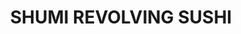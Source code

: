 ---
layout: place
title: SHUMI REVOLVING SUSHI
permalink: /connecticut/fairfield/shumi-revolving-sushi.html
stateAbbr: CT
stateName: Connecticut
cityName: Fairfield
seo:
  type: restaurant
  links: http://shumirevolvingsushi.com/
place_id: ChIJ4X-DTL0P6IkRYWOkjvx1YU0
photos:
  - name: >-
      places/ChIJ4X-DTL0P6IkRYWOkjvx1YU0/photos/AeeoHcJl9e4h0z7dycBL6iIf4l9zP3r1txClfevVbQqko04wypZ8LW4QDpew_FgRsmRcj8B6q9oFYqrpMXB_s6mac1ftk8SvR0JX3WLoyqbVUyUAyyWPiDpb6S_3GyqJcM0Ujh9mVitJTHFjSRkEaIBXlTvcP3OrMfPIFyGiLZlkM3ChDxyLwS8amjKCKE1E3eDGyBbD2okfEEcEReizv-q8FepOcgbC8CibFGLd6_pSLqglDWgCE9zuB5qGah77MccPpw_LqFGR2leb5BVIwuHmvYkStPthRrcmO33lQc0vKs4oEg
    widthPx: 4032
    heightPx: 3024
    authorAttributions:
      - displayName: SHUMI REVOLVING SUSHI
        uri: https://maps.google.com/maps/contrib/103831118742423201912
        photoUri: >-
          https://lh3.googleusercontent.com/a/ACg8ocJIBYn7xMPKRVckV9tfrrWPyYt0LqaFvWJycCVqsp4v1vMd8A=s100-p-k-no-mo
    flagContentUri: >-
      https://www.google.com/local/imagery/report/?cb_client=maps_api_places.places_api&image_key=!1e10!2sAF1QipNdbkoJhBAVj9PEtksmDXq6GFqbOK6izfTU1UPm&hl=en-US
    googleMapsUri: >-
      https://www.google.com/maps/place//data=!3m4!1e2!3m2!1sAF1QipNdbkoJhBAVj9PEtksmDXq6GFqbOK6izfTU1UPm!2e10!4m2!3m1!1s0x89e80fbd4c837fe1:0x4d6175fc8ea46361
  - name: >-
      places/ChIJ4X-DTL0P6IkRYWOkjvx1YU0/photos/AeeoHcKW71JuOkTnJHEQqAZYBY_-q1aaYQOaZWtiQUeFcMBQMWgcFf3l21Kd9uLHoI-Lv-W1GM_OlbfGbuHJmIBwCdYWJnlp-LELyqlfB-W34HaWaj_1U4775Gaon0Y1RCF0xTFUSUEFvDjmLrxq8N7Mk1V9l9zmSQuIkm13XsALJ8vF8cwitPwDfIh003hA_P0Ce5-cCChf5lz8w9-WpE-m9ku3uUFyu9-bTLMOuto4BCPYznpagTnACZ-CJkqwNG-Pai4uPBpc4gMiy3dN9lWFvC3Q9AQyRkcQDX8sjbMJPw4VFQ
    widthPx: 3024
    heightPx: 4032
    authorAttributions:
      - displayName: SHUMI REVOLVING SUSHI
        uri: https://maps.google.com/maps/contrib/103831118742423201912
        photoUri: >-
          https://lh3.googleusercontent.com/a/ACg8ocJIBYn7xMPKRVckV9tfrrWPyYt0LqaFvWJycCVqsp4v1vMd8A=s100-p-k-no-mo
    flagContentUri: >-
      https://www.google.com/local/imagery/report/?cb_client=maps_api_places.places_api&image_key=!1e10!2sAF1QipNS_WMPBYb-hLwuTRVWrZj3-wf8BLtButG-wtrO&hl=en-US
    googleMapsUri: >-
      https://www.google.com/maps/place//data=!3m4!1e2!3m2!1sAF1QipNS_WMPBYb-hLwuTRVWrZj3-wf8BLtButG-wtrO!2e10!4m2!3m1!1s0x89e80fbd4c837fe1:0x4d6175fc8ea46361
  - name: >-
      places/ChIJ4X-DTL0P6IkRYWOkjvx1YU0/photos/AeeoHcJZAjOP2o4sWFaxNxRt-bZfoG1ybXGQVUYzs5VhVSaXCNYhph_0JqTrSrKUVyPi9o70m8NWxYn2KeoCFUgxGwEG2C9XmemIUEyzOtarKuAacLXjmSt7PEcghDf9JFRv2DQLSW8QnougU3eZkZ_6rYFAVGwzY0em10F_lSK6IGU0yVD0wxRYkcN6EOGX-W_ataZMYWI9OfQq2HRTB31o5Nnv2LUDMSm4M-xubNOuN3n6pRgkjSzXPN0OoMRPTo_JZpYvXlV5uSzgs97S_wTunizP05ezKqupsXuSPvfV67K2C4kn1Q27INHis6rqTmtcx4XiHLsat3gj2dmmBYbLW42hTjAHFdZdt6Sf0WghcWJJ2hghx41MrUDPBFYjRZp9BeI4jwcXVzAZrDqy-oAnny41aTVnDHpjF6uJn0zDX3SyBu8
    widthPx: 4800
    heightPx: 3600
    authorAttributions:
      - displayName: E T
        uri: https://maps.google.com/maps/contrib/116930054958428876693
        photoUri: >-
          https://lh3.googleusercontent.com/a-/ALV-UjVUQ6p9Te1wfpYoc27HShNSKnQNUtUhnGipdMA06PPZNovLHDT7fw=s100-p-k-no-mo
    flagContentUri: >-
      https://www.google.com/local/imagery/report/?cb_client=maps_api_places.places_api&image_key=!1e10!2sCIHM0ogKEICAgICLuNrhnAE&hl=en-US
    googleMapsUri: >-
      https://www.google.com/maps/place//data=!3m4!1e2!3m2!1sCIHM0ogKEICAgICLuNrhnAE!2e10!4m2!3m1!1s0x89e80fbd4c837fe1:0x4d6175fc8ea46361
  - name: >-
      places/ChIJ4X-DTL0P6IkRYWOkjvx1YU0/photos/AeeoHcJKm6q7ZtS797WZmIltCmMTZsUYDfabQm9XeiWHOEiuZrpiHvoFOsksDPEzihLqA1TH-MZpvRuCMjPDewF_xzhY7uFKllsA1Vkpxg01mILujcAun3Y0WR2eAt560ZnuUBygKbNO26HgFv2xHzql7xJ__8hZebBUIkI5qBtpKGpY3zg0-d1x4VnEUmjBcNIj4IJKAS6NqDCGaxRwR-6_lAgigKpkbg9KzLUFqWBkKwLuEEtLWksPl0ckQwklGSACFoWJY-mviQ9cHH95xr0K-l0unBp06edQX9XcWIERFl2WHJs22O6V1p8ne3ep2GlMF5mBhdvlQqkEap1r5rCTnTqNYW7Ip1WexXlsUy0OpT0wEBjkg4KHm9ftcUg7lfbuxflnQ2_knLrxxBllk0_NF_JvuEG8TH73B3NfNTIcgqLzBg
    widthPx: 4800
    heightPx: 3600
    authorAttributions:
      - displayName: E T
        uri: https://maps.google.com/maps/contrib/116930054958428876693
        photoUri: >-
          https://lh3.googleusercontent.com/a-/ALV-UjVUQ6p9Te1wfpYoc27HShNSKnQNUtUhnGipdMA06PPZNovLHDT7fw=s100-p-k-no-mo
    flagContentUri: >-
      https://www.google.com/local/imagery/report/?cb_client=maps_api_places.places_api&image_key=!1e10!2sCIHM0ogKEICAgICLuNrhTA&hl=en-US
    googleMapsUri: >-
      https://www.google.com/maps/place//data=!3m4!1e2!3m2!1sCIHM0ogKEICAgICLuNrhTA!2e10!4m2!3m1!1s0x89e80fbd4c837fe1:0x4d6175fc8ea46361
  - name: >-
      places/ChIJ4X-DTL0P6IkRYWOkjvx1YU0/photos/AeeoHcIcqd9z062TezygaaO5a2zuPGhNKMawZ4krOPb7-GuDOjuqDhEljXVnZOfXwF7YX6iLJOsIaTbetDd7r2-LUtpIuEyD5wtwE8uPi0RXondoLe6F5CTZ4v7C8pRYkW4g2HT67__ZOmIRF4Ux_JX_6VrOBi5erFsI9PE6vlbcuqWhEiVTHuBH3tO9PqQcZSfYlX7UC2w4XlR8UEvzqKsdNd-DB3dnL3o8fHVQwsRy0Z9WtYjNm_iPb6AjIh7t3DyljFSVjMVnEKSav1H9l6_oBg4XxNTsfXyf6Uc5upPo2c9_P3pNuWjCtgR3NYM0Z0Ya_5cgJWmhs2kwJr5Tegfe8NM1ozBMiK-kY9_Tpi40OVulquKsyIt27g9bYAM945d024N3u2w2z_LP2d5N8FOlpw0TmZ04xcMcDADmU3Egjd2eu4z6
    widthPx: 1038
    heightPx: 961
    authorAttributions:
      - displayName: Gabriel Gonzalez (Gabe)
        uri: https://maps.google.com/maps/contrib/115164547484596187341
        photoUri: >-
          https://lh3.googleusercontent.com/a-/ALV-UjU_IwTeLIv_noC5qPs3kBPE4Psn-rB0LFgahdeSW090Y59jxv3t=s100-p-k-no-mo
    flagContentUri: >-
      https://www.google.com/local/imagery/report/?cb_client=maps_api_places.places_api&image_key=!1e10!2sCIHM0ogKEICAgMCgys2r2wE&hl=en-US
    googleMapsUri: >-
      https://www.google.com/maps/place//data=!3m4!1e2!3m2!1sCIHM0ogKEICAgMCgys2r2wE!2e10!4m2!3m1!1s0x89e80fbd4c837fe1:0x4d6175fc8ea46361
  - name: >-
      places/ChIJ4X-DTL0P6IkRYWOkjvx1YU0/photos/AeeoHcI9UO_pCk4htIZcfE60fD2V1zWy60WzvhkP_37DhJq_qqdnoujHkP2wUqIhT1Y4v2pnMGrCO0L7XmdyBY5LcPhSwc2e3PiTu2RxPAT3fo6rLxZIwalInJEiws9SRa4eTzxswhYXBITAlfFdQmPpb3sEC7R0C1T4Oik2Lq_mXAFpxM-VXzN9vuUskwsPBBExGpoi6hepOzHinMJpo12Bx72Cy1jtvoqVmM3KlBotnXbPtIWoKtpbDIO9mHANn-hFGNnu5EdpggREvwYh1q44BIwWwqg1l-EpByVpUxGLAfqpVky0MHtEnJyCvAE3JU7ybgymGx5omvG1drT-YYKS7-AdmDpIYNOmYba3UUjpFnCuKMmHk0bEfg1xe4pkr3bFw37mp0mDNjsrWjvtTKPlOc2oRM0Ge-wv7SfSMTPFgAf06g
    widthPx: 3024
    heightPx: 4032
    authorAttributions:
      - displayName: Greg Bunt
        uri: https://maps.google.com/maps/contrib/107174930598102164811
        photoUri: >-
          https://lh3.googleusercontent.com/a/ACg8ocKuYYph3J_Iu5hzr6clH4nsU-SLcNzz0mRg0svdDl45Ph0vdmR8=s100-p-k-no-mo
    flagContentUri: >-
      https://www.google.com/local/imagery/report/?cb_client=maps_api_places.places_api&image_key=!1e10!2sCIHM0ogKEICAgIDbpparCA&hl=en-US
    googleMapsUri: >-
      https://www.google.com/maps/place//data=!3m4!1e2!3m2!1sCIHM0ogKEICAgIDbpparCA!2e10!4m2!3m1!1s0x89e80fbd4c837fe1:0x4d6175fc8ea46361
  - name: >-
      places/ChIJ4X-DTL0P6IkRYWOkjvx1YU0/photos/AeeoHcKiSHJq9iTatoUwnHPv1nBIyo7FQ6cbTftlc7DDVbgxQSwrEE_9d9HfXzYFNPiguVTe76Pj4s8fJSl5pYqFqAfp0KLqHvSXvkj32t-l-24TbtYKlTurHf9i63OlxEg3ctkhH8GEn1CmjTwnu-p4EdPmLS9krEHZ8Q_2X0eO_zibO-EwTVxkiTva409LKthCZO5LGQCTQS3yXHVx0x7UG-2TuW77ZG-igO9zJF-PFp8hEmtk1GhaxuLA3lfGwKYBFa6kcYa9c3ZXlfjZaUqGvR1l5z_EJewvp11F6ZNkMc3dnG2ZxxrMkBKw1F5rhkXG9pQWsOlfMWuSlkCpj6yr0adPjYFBlzmpuomS81F7Kar6leto3nFPZIa1qSe1agNqfnDJ5hFFhuk0300r90ArU2u8KTPhU9gxbiMmaMftL74
    widthPx: 1170
    heightPx: 770
    authorAttributions:
      - displayName: L Lopez
        uri: https://maps.google.com/maps/contrib/100467029523615036074
        photoUri: >-
          https://lh3.googleusercontent.com/a-/ALV-UjVFv58A4jLeWMKmgB8ynz6b85fokpoTzfXE-rGV7ay4z1mTwvpq=s100-p-k-no-mo
    flagContentUri: >-
      https://www.google.com/local/imagery/report/?cb_client=maps_api_places.places_api&image_key=!1e10!2sCIHM0ogKEICAgIDz2PfWVw&hl=en-US
    googleMapsUri: >-
      https://www.google.com/maps/place//data=!3m4!1e2!3m2!1sCIHM0ogKEICAgIDz2PfWVw!2e10!4m2!3m1!1s0x89e80fbd4c837fe1:0x4d6175fc8ea46361
  - name: >-
      places/ChIJ4X-DTL0P6IkRYWOkjvx1YU0/photos/AeeoHcJ12Wi-_AcXXZKISrNcFqORv31liZLW44bXTX4idXqcio8V7JZZTGde5PCFUZvf96iyMhrM_ay7eyM4D_x0Pbm4mFCBmdJtNR2YKT_rxu8x90_s1cvyZDjEGOK7O558lBlf2sDA2ZpYAiL3QAYByoSpTHIJ-0mfdh573kh9Q8lB6FW3uS3MLRIGCi59SUp7qO6SfOuMDx_6l9Jk1blfKGzXhrb7uFg3Iv7yQyXcj_9HyiJT_pbBs_uZYI6VwBCdB5E0sne88qaudUGGFMzhn9YKBiL1HT79F5DflesvkhKE-73KqlxuYd4pIF_A5p3n5T1wDUSm_NLZ_pEHVaqN92i3raPBOovYy17Kcn_1-l7dJutm4PZtnpkCW_GUlPagEt-ymvs4JMb-bPri7HblC_RBxnytdmPxv4eVkjJUGCmY1qRX
    widthPx: 1760
    heightPx: 1320
    authorAttributions:
      - displayName: Gabriel Gonzalez (Gabe)
        uri: https://maps.google.com/maps/contrib/115164547484596187341
        photoUri: >-
          https://lh3.googleusercontent.com/a-/ALV-UjU_IwTeLIv_noC5qPs3kBPE4Psn-rB0LFgahdeSW090Y59jxv3t=s100-p-k-no-mo
    flagContentUri: >-
      https://www.google.com/local/imagery/report/?cb_client=maps_api_places.places_api&image_key=!1e10!2sCIHM0ogKEICAgMCgys2r-wE&hl=en-US
    googleMapsUri: >-
      https://www.google.com/maps/place//data=!3m4!1e2!3m2!1sCIHM0ogKEICAgMCgys2r-wE!2e10!4m2!3m1!1s0x89e80fbd4c837fe1:0x4d6175fc8ea46361
  - name: >-
      places/ChIJ4X-DTL0P6IkRYWOkjvx1YU0/photos/AeeoHcLddYuUk-10pczXOwtfIb8J3_xBm6akHc9_8h5uG6L3dMNQu43EPBDGtMj-Cw76HWEsoThcy4MJf0V0KGrdeeYTTu9zi3teVXzAAVYVidlXIu0IBKqoIs5Ea90458fZBOSTvuL3KZsA-2xoCvJQKJB7MQegHD0Qf84ZY1u8RLVQkRPtc-iaGnIz_nyYiFIFA-erQzk5ccap7F9O1dIndbIPlMfTEmu2yHZ4fczEaJvT-FqzHMLFzQNF7e5LqQlBfY4CSL1fCOk1nZIod70LagDdOoAXTgrGUOUESePALEE-CqzhLOESWWKZL9c1CoRsrfpzTRC9QNunjy2_gSXBYWL_bH3AyI_a6i3JohN5iyAByw8EKZoi3cDSdTwaF8fXT5mUuPnGjwbU4uWc7UPTQHIkPzStccH1SqthjyWo2Zv3kg
    widthPx: 4000
    heightPx: 3000
    authorAttributions:
      - displayName: Alexandre Dal Poggetto
        uri: https://maps.google.com/maps/contrib/117953620335802620604
        photoUri: >-
          https://lh3.googleusercontent.com/a-/ALV-UjWxHjCJMcbnn-ywKC_UpI4vKOA4vkevlpBmgb__0jC47yYPD969KQ=s100-p-k-no-mo
    flagContentUri: >-
      https://www.google.com/local/imagery/report/?cb_client=maps_api_places.places_api&image_key=!1e10!2sCIHM0ogKEICAgICn4IG3EQ&hl=en-US
    googleMapsUri: >-
      https://www.google.com/maps/place//data=!3m4!1e2!3m2!1sCIHM0ogKEICAgICn4IG3EQ!2e10!4m2!3m1!1s0x89e80fbd4c837fe1:0x4d6175fc8ea46361
  - name: >-
      places/ChIJ4X-DTL0P6IkRYWOkjvx1YU0/photos/AeeoHcKwcwNirNe74ROqEgK8jefh_eseI5K-vcbYtBml5yHXjVvjaT4OEuPbUSvIdj80GxvFZpimY7dvqWrBNxLmXwVK0BW0guGb_NEjvd4Q76oQPj05kQSBz4OjIohccK9TaCW2o6hCU-4Mi6n8iU9rQ_LWoWClkZgv-TEA45qStcUOMoDBdxdHMj50nOKZxthjr5CiJd8yiyKXY1GcVp1uY8QR1xYfKJXpbQDaBtVgjYCYlxtUZX7sx-kTBE4BrQ6MjK62I2MOzTOLk2aHg-7Gs6--7l0JrGQp1RS1cWf9CEuImgYXd3xUB5EQ0330d8ptbBNLinbW2aILGQ8slDk3PCwCSpyd1diIs2rh6LhbgCCAKxZsGu0EGuGiilC7_yZ2gThneYrmcC7M75BcxZw87uB8ydEsqpWQUq_nTvfh2AvP7Q
    widthPx: 3024
    heightPx: 4032
    authorAttributions:
      - displayName: 刘志强
        uri: https://maps.google.com/maps/contrib/103866240455427206289
        photoUri: >-
          https://lh3.googleusercontent.com/a/ACg8ocJfmy1N7wcEcjcJi__q6vEmxJDgy44K3mkb3tUEPjC0gEBGjg=s100-p-k-no-mo
    flagContentUri: >-
      https://www.google.com/local/imagery/report/?cb_client=maps_api_places.places_api&image_key=!1e10!2sCIHM0ogKEICAgID31pfvag&hl=en-US
    googleMapsUri: >-
      https://www.google.com/maps/place//data=!3m4!1e2!3m2!1sCIHM0ogKEICAgID31pfvag!2e10!4m2!3m1!1s0x89e80fbd4c837fe1:0x4d6175fc8ea46361
address: 1838 Black Rock Tpke, Fairfield, CT 06825, USA
street: 1838 Black Rock Tpke
city: Fairfield
state: CT
zip: '06825'
country: USA
neighborhood: null
latitude: '41.180425'
longitude: '-73.246588'
accessibility_options:
  wheelchairAccessibleParking: true
  wheelchairAccessibleEntrance: true
  wheelchairAccessibleRestroom: true
  wheelchairAccessibleSeating: true
business_status: OPERATIONAL
name: SHUMI REVOLVING SUSHI
google_maps_links:
  directionsUri: >-
    https://www.google.com/maps/dir//''/data=!4m7!4m6!1m1!4e2!1m2!1m1!1s0x89e80fbd4c837fe1:0x4d6175fc8ea46361!3e0
  placeUri: https://maps.google.com/?cid=5575867541246731105
  writeAReviewUri: >-
    https://www.google.com/maps/place//data=!4m3!3m2!1s0x89e80fbd4c837fe1:0x4d6175fc8ea46361!12e1
  reviewsUri: >-
    https://www.google.com/maps/place//data=!4m4!3m3!1s0x89e80fbd4c837fe1:0x4d6175fc8ea46361!9m1!1b1
  photosUri: >-
    https://www.google.com/maps/place//data=!4m3!3m2!1s0x89e80fbd4c837fe1:0x4d6175fc8ea46361!10e5
primary_type: Japanese Restaurant
opening_hours:
  regular: null
  current: null
secondary_opening_hours:
  regular:
    weekdayDescriptions: null
    type: null
  current:
    weekdayDescriptions: null
    type: null
phone: (203) 275-8377
price_level: null
price_range: $30 &ndash; $50
rating: '4.4'
rating_count: 0
website: http://shumirevolvingsushi.com/
description: >-
  Experience SHUMI REVOLVING SUSHI in Fairfield, CT$$$Nestled in Fairfield, CT,
  SHUMI REVOLVING SUSHI offers a unique all-you-can-eat dining adventure
  featuring a conveyor belt of fresh Japanese dishes, perfect for those seeking
  sushi options close to home. This spot stands out with its comfortable setup,
  serving a variety of comfort foods for lunch and dinner that blend traditional
  flavors with an interactive twist. Accessibility features like
  wheelchair-friendly parking and seating make it welcoming for everyone,
  enhancing the overall visit. Patrons can enjoy a mix of classic rolls and
  creative bites, all designed to provide a satisfying meal in a cozy
  atmosphere. If you're exploring top-rated sushi places near you, this location
  delivers a memorable blend of quality and convenience.
generative_summary: >-
  Experience SHUMI REVOLVING SUSHI in Fairfield, CT$$$Nestled in Fairfield, CT,
  SHUMI REVOLVING SUSHI offers a unique all-you-can-eat dining adventure
  featuring a conveyor belt of fresh Japanese dishes, perfect for those seeking
  sushi options close to home. This spot stands out with its comfortable setup,
  serving a variety of comfort foods for lunch and dinner that blend traditional
  flavors with an interactive twist. Accessibility features like
  wheelchair-friendly parking and seating make it welcoming for everyone,
  enhancing the overall visit. Patrons can enjoy a mix of classic rolls and
  creative bites, all designed to provide a satisfying meal in a cozy
  atmosphere. If you're exploring top-rated sushi places near you, this location
  delivers a memorable blend of quality and convenience.
generative_disclosure: Summarized by AI using the Grok-3-Mini model.
reviews:
  - name: >-
      places/ChIJ4X-DTL0P6IkRYWOkjvx1YU0/reviews/ChdDSUhNMG9nS0VJQ0FnTUNneXMycjZ3RRAB
    relativePublishTimeDescription: a month ago
    rating: 5
    text:
      text: >-
        Went here for Valentine’s Day with the wife and it was such a nice small
        and intimate vibe. It’s not your typical modern dining with over the top
        things and dimmed lighting etc. it’s a different experience.


        We did the all you can eat, of course. You sit and the young woman took
        our drink order and also asked if we wanted something specific made,
        which we did. We ordered the spicy kani salad which was amazing. I
        forget all the names but I remember a couple being the Fancy roll and
        Godzilla roll. Everything else we ate came straight off the conveyor
        belt. I love that they also threw in chicken nuggets with sweet and sour
        sauce. Got a good laugh and the nuggets were good too 😅🤣


        I would def come back for a date night. Thank you to the workers who
        made it a great first experience.
      languageCode: en
    originalText:
      text: >-
        Went here for Valentine’s Day with the wife and it was such a nice small
        and intimate vibe. It’s not your typical modern dining with over the top
        things and dimmed lighting etc. it’s a different experience.


        We did the all you can eat, of course. You sit and the young woman took
        our drink order and also asked if we wanted something specific made,
        which we did. We ordered the spicy kani salad which was amazing. I
        forget all the names but I remember a couple being the Fancy roll and
        Godzilla roll. Everything else we ate came straight off the conveyor
        belt. I love that they also threw in chicken nuggets with sweet and sour
        sauce. Got a good laugh and the nuggets were good too 😅🤣


        I would def come back for a date night. Thank you to the workers who
        made it a great first experience.
      languageCode: en
    authorAttribution:
      displayName: Gabriel Gonzalez (Gabe)
      uri: https://www.google.com/maps/contrib/115164547484596187341/reviews
      photoUri: >-
        https://lh3.googleusercontent.com/a-/ALV-UjVURFW7BqCyBNPsFNGdVnjzDk6Ky3wTv02XGNnyxojAQlTufUIg=s128-c0x00000000-cc-rp-mo-ba4
    publishTime: '2025-02-16T00:06:17.476697Z'
    flagContentUri: >-
      https://www.google.com/local/review/rap/report?postId=ChdDSUhNMG9nS0VJQ0FnTUNneXMycjZ3RRAB&d=17924085&t=1
    googleMapsUri: >-
      https://www.google.com/maps/reviews/data=!4m6!14m5!1m4!2m3!1sChdDSUhNMG9nS0VJQ0FnTUNneXMycjZ3RRAB!2m1!1s0x89e80fbd4c837fe1:0x4d6175fc8ea46361
  - name: >-
      places/ChIJ4X-DTL0P6IkRYWOkjvx1YU0/reviews/ChZDSUhNMG9nS0VJQ0FnSUNfd2J1NWNBEAE
    relativePublishTimeDescription: 2 months ago
    rating: 5
    text:
      text: >-
        A steal of a deal. Go for lunch 25 bucks all you can eat. Sushi is super
        fresh people are crazy nice and it's a experience with the revolving
        belt carrying food items around. Also you can order whatever you would
        like on the menu and they bring it out too! Can't wait to go back
      languageCode: en
    originalText:
      text: >-
        A steal of a deal. Go for lunch 25 bucks all you can eat. Sushi is super
        fresh people are crazy nice and it's a experience with the revolving
        belt carrying food items around. Also you can order whatever you would
        like on the menu and they bring it out too! Can't wait to go back
      languageCode: en
    authorAttribution:
      displayName: John D. Chantlos
      uri: https://www.google.com/maps/contrib/110212287896509632757/reviews
      photoUri: >-
        https://lh3.googleusercontent.com/a-/ALV-UjWHMdgB18OE-8DLsGZn3Xuo2cV0DgHraFGSDVqDOCf3RbARfhjE=s128-c0x00000000-cc-rp-mo-ba2
    publishTime: '2025-01-16T19:57:28.002040Z'
    flagContentUri: >-
      https://www.google.com/local/review/rap/report?postId=ChZDSUhNMG9nS0VJQ0FnSUNfd2J1NWNBEAE&d=17924085&t=1
    googleMapsUri: >-
      https://www.google.com/maps/reviews/data=!4m6!14m5!1m4!2m3!1sChZDSUhNMG9nS0VJQ0FnSUNfd2J1NWNBEAE!2m1!1s0x89e80fbd4c837fe1:0x4d6175fc8ea46361
  - name: >-
      places/ChIJ4X-DTL0P6IkRYWOkjvx1YU0/reviews/ChZDSUhNMG9nS0VJQ0FnSUQzMXBmdkNnEAE
    relativePublishTimeDescription: 5 months ago
    rating: 5
    text:
      text: >-
        Very delicious sushi, with a variety of dazzling foods to try. I think
        it's great that you can taste all kinds of food here. Compared to other
        self-service restaurants, the sushi here has less rice and more meat,
        making it very comfortable and satisfying to eat.. Full marks
      languageCode: en
    originalText:
      text: >-
        Very delicious sushi, with a variety of dazzling foods to try. I think
        it's great that you can taste all kinds of food here. Compared to other
        self-service restaurants, the sushi here has less rice and more meat,
        making it very comfortable and satisfying to eat.. Full marks
      languageCode: en
    authorAttribution:
      displayName: 刘志强
      uri: https://www.google.com/maps/contrib/103866240455427206289/reviews
      photoUri: >-
        https://lh3.googleusercontent.com/a/ACg8ocJfmy1N7wcEcjcJi__q6vEmxJDgy44K3mkb3tUEPjC0gEBGjg=s128-c0x00000000-cc-rp-mo
    publishTime: '2024-11-14T23:07:45.207182Z'
    flagContentUri: >-
      https://www.google.com/local/review/rap/report?postId=ChZDSUhNMG9nS0VJQ0FnSUQzMXBmdkNnEAE&d=17924085&t=1
    googleMapsUri: >-
      https://www.google.com/maps/reviews/data=!4m6!14m5!1m4!2m3!1sChZDSUhNMG9nS0VJQ0FnSUQzMXBmdkNnEAE!2m1!1s0x89e80fbd4c837fe1:0x4d6175fc8ea46361
  - name: >-
      places/ChIJ4X-DTL0P6IkRYWOkjvx1YU0/reviews/ChdDSUhNMG9nS0VJQ0FnSURicHBhcmtBRRAB
    relativePublishTimeDescription: 8 months ago
    rating: 5
    text:
      text: >-
        Bucket list item crossed off. All ways wanted to visit a rotating sushi
        restaurant … and SHUMI, Didn’t disappoint! Tried so many things, each
        one was fresh and delicious. The variety is amazing and small dishes are
        a nice partial roll. Wish I lived closer I’d be here every week. Fresh.
        Tasty. Very kind and accommodating. This place is a gem
      languageCode: en
    originalText:
      text: >-
        Bucket list item crossed off. All ways wanted to visit a rotating sushi
        restaurant … and SHUMI, Didn’t disappoint! Tried so many things, each
        one was fresh and delicious. The variety is amazing and small dishes are
        a nice partial roll. Wish I lived closer I’d be here every week. Fresh.
        Tasty. Very kind and accommodating. This place is a gem
      languageCode: en
    authorAttribution:
      displayName: Greg Bunt
      uri: https://www.google.com/maps/contrib/107174930598102164811/reviews
      photoUri: >-
        https://lh3.googleusercontent.com/a/ACg8ocKuYYph3J_Iu5hzr6clH4nsU-SLcNzz0mRg0svdDl45Ph0vdmR8=s128-c0x00000000-cc-rp-mo-ba4
    publishTime: '2024-08-04T22:09:58.256289Z'
    flagContentUri: >-
      https://www.google.com/local/review/rap/report?postId=ChdDSUhNMG9nS0VJQ0FnSURicHBhcmtBRRAB&d=17924085&t=1
    googleMapsUri: >-
      https://www.google.com/maps/reviews/data=!4m6!14m5!1m4!2m3!1sChdDSUhNMG9nS0VJQ0FnSURicHBhcmtBRRAB!2m1!1s0x89e80fbd4c837fe1:0x4d6175fc8ea46361
  - name: >-
      places/ChIJ4X-DTL0P6IkRYWOkjvx1YU0/reviews/ChdDSUhNMG9nS0VJQ0FnSUNMODRhdGh3RRAB
    relativePublishTimeDescription: 9 months ago
    rating: 5
    text:
      text: >-
        Was craving sushi while on my trip back to NY, this is the nearest I can
        find. The restaurant is cozy and friendly, making it a great place to
        try yummy sushi and other traditional dishes. Every bite is fresh and
        tasty, showing how much care the chefs put into making the food. The
        staff is nice and helpful, making sure you have a fun time eating there.
        If you want to taste Japan's flavors in a cool restaurant, Shumi is the
        place to go!
      languageCode: en
    originalText:
      text: >-
        Was craving sushi while on my trip back to NY, this is the nearest I can
        find. The restaurant is cozy and friendly, making it a great place to
        try yummy sushi and other traditional dishes. Every bite is fresh and
        tasty, showing how much care the chefs put into making the food. The
        staff is nice and helpful, making sure you have a fun time eating there.
        If you want to taste Japan's flavors in a cool restaurant, Shumi is the
        place to go!
      languageCode: en
    authorAttribution:
      displayName: Arthur Liu
      uri: https://www.google.com/maps/contrib/104398871982285120507/reviews
      photoUri: >-
        https://lh3.googleusercontent.com/a-/ALV-UjWQv88Q-W8cfstVjg6LJEWnkF2a3IZ4iE-szqMTHWkAyMjT68c=s128-c0x00000000-cc-rp-mo
    publishTime: '2024-06-23T01:19:28.741237Z'
    flagContentUri: >-
      https://www.google.com/local/review/rap/report?postId=ChdDSUhNMG9nS0VJQ0FnSUNMODRhdGh3RRAB&d=17924085&t=1
    googleMapsUri: >-
      https://www.google.com/maps/reviews/data=!4m6!14m5!1m4!2m3!1sChdDSUhNMG9nS0VJQ0FnSUNMODRhdGh3RRAB!2m1!1s0x89e80fbd4c837fe1:0x4d6175fc8ea46361
review_summary: >-
  Insights from Recent Feedback$$$Visitors often highlight the incredible value
  of the all-you-can-eat setup, especially at lunch for around $25, making it a
  go-to for affordable sushi experiences. Many appreciate the fresh ingredients
  and wide variety of dishes that keep things exciting with the revolving belt,
  adding a fun element to every meal. Folks frequently mention the friendly
  service and tasty options like specialty rolls that feel just right without
  being overwhelming. Overall, it's clear that this spot leaves a positive
  impression, with repeat visits encouraged for its comforting vibe and
  satisfying portions. If you're on the hunt for reliable sushi restaurants
  nearby, the consistent praise for quality and enjoyment here makes it worth
  checking out.
review_disclosure: Summarized by AI using the Grok-3-Mini model.
parking_options:
  freeParkingLot: true
  freeStreetParking: true
payment_options:
  acceptsCreditCards: true
  acceptsDebitCards: true
  acceptsCashOnly: false
  acceptsNfc: true
allow_dogs: null
curbside_pickup: true
delivery: true
dine_in: true
good_for_children: true
good_for_groups: true
good_for_sports: false
live_music: false
menu_for_children: null
outdoor_seating: false
reservable: null
restroom: true
serves_beer: null
serves_breakfast: null
serves_brunch: null
serves_cocktails: null
serves_coffee: null
serves_dinner: true
serves_dessert: true
serves_lunch: true
serves_vegetarian_food: null
serves_wine: null
takeout: true
update_category: pro
places_description: null

---